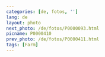 ```yaml
---
categories: [de, fotos, '']
lang: de
layout: photo
next_photo: /de/fotos/P0000093.html
picname: P0000410
prev_photo: /de/fotos/P0000411.html
tags: [Farm]
---
```

